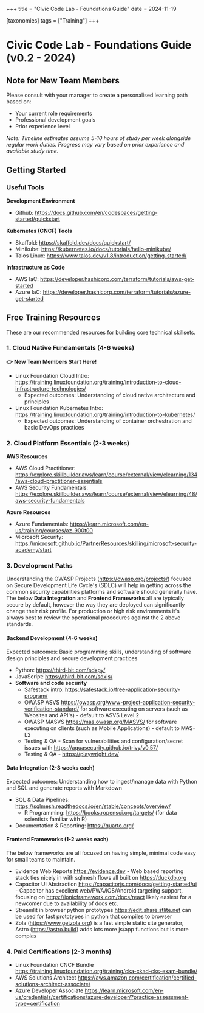 +++
title = "Civic Code Lab - Foundations Guide"
date = 2024-11-19

[taxonomies]
tags = ["Training"]
+++

# Civic Code Lab - Foundations Guide (v0.2 - 2024)

## Note for New Team Members

Please consult with your manager to create a personalised learning path based on:
* Your current role requirements
* Professional development goals
* Prior experience level

*Note: Timeline estimates assume 5-10 hours of study per week alongside regular work duties. Progress may vary based on prior experience and available study time.*

## Getting Started

### Useful Tools

**Development Environment**
* Github: https://docs.github.com/en/codespaces/getting-started/quickstart

**Kubernetes (CNCF) Tools**
* Skaffold: https://skaffold.dev/docs/quickstart/
* Minikube: https://kubernetes.io/docs/tutorials/hello-minikube/
* Talos Linux: https://www.talos.dev/v1.8/introduction/getting-started/

**Infrastructure as Code**
* AWS IaC: https://developer.hashicorp.com/terraform/tutorials/aws-get-started
* Azure IaC: https://developer.hashicorp.com/terraform/tutorials/azure-get-started

## Free Training Resources

These are our recommended resources for building core technical skillsets.

### 1. Cloud Native Fundamentals (4-6 weeks)

**👉 New Team Members Start Here!**

* Linux Foundation Cloud Intro: https://training.linuxfoundation.org/training/introduction-to-cloud-infrastructure-technologies/
  * Expected outcomes: Understanding of cloud native architecture and principles
* Linux Foundation Kubernetes Intro: https://training.linuxfoundation.org/training/introduction-to-kubernetes/
  * Expected outcomes: Understanding of container orchestration and basic DevOps practices

### 2. Cloud Platform Essentials (2-3 weeks)

**AWS Resources**
* AWS Cloud Practitioner: https://explore.skillbuilder.aws/learn/course/external/view/elearning/134/aws-cloud-practitioner-essentials
* AWS Security Fundamentals: https://explore.skillbuilder.aws/learn/course/external/view/elearning/48/aws-security-fundamentals

**Azure Resources**
* Azure Fundamentals: https://learn.microsoft.com/en-us/training/courses/az-900t00
* Microsoft Security: https://microsoft.github.io/PartnerResources/skilling/microsoft-security-academy/start

### 3. Development Paths

Understanding the OWASP Projects (https://owasp.org/projects/) focused on Secure Development Life Cycle's (SDLC) will help in getting across the common security capabilities platforms and software should generally have. The below **Data Integration** and **Frontend Frameworks** all are typically secure by default, however the way they are deployed can significantly change their risk profile. For production or high risk environments it's always best to review the operational procedures against the 2 above standards.

#### Backend Development (4-6 weeks)
Expected outcomes: Basic programming skills, understanding of software design principles and secure development practices

* Python: https://third-bit.com/sdxpy/
* JavaScript: https://third-bit.com/sdxjs/
* **Software and code security**
  * Safestack intro: https://safestack.io/free-application-security-program/
  * OWASP ASVS https://owasp.org/www-project-application-security-verification-standard/ for software executing on servers (such as Websites and API's) - default to ASVS Level 2
  * OWASP MASVS https://mas.owasp.org/MASVS/ for software executing on clients (such as Mobile Applications) - default to MAS-L2
  * Testing & QA - Scan for vulnerabilities and configuration/secret issues with https://aquasecurity.github.io/trivy/v0.57/
  * Testing & QA - https://playwright.dev/

#### Data Integration (2-3 weeks each)
Expected outcomes: Understanding how to ingest/manage data with Python and SQL and generate reports with Markdown

* SQL & Data Pipelines: https://sqlmesh.readthedocs.io/en/stable/concepts/overview/
  * R Programming: https://books.ropensci.org/targets/ (for data scientists familiar with R)
* Documentation & Reporting: https://quarto.org/

#### Frontend Frameworks (1-2 weeks each)
The below frameworks are all focused on having simple, minimal code easy for small teams to maintain.

* Evidence Web Reports https://evidence.dev - Web based reporting stack ties nicely in with sqlmesh flows all built on https://duckdb.org
* Capacitor UI Abstraction https://capacitorjs.com/docs/getting-started/ui - Capacitor has excellent web/PWA/iOS/Android targeting support, focusing on https://ionicframework.com/docs/react likely easiest for a newcomer due to availability of docs etc.
* Streamlit in browser python prototypes https://edit.share.stlite.net can be used for fast prototypes in python that compiles to browser
* Zola (https://www.getzola.org) is a fast simple static site generator, Astro (https://astro.build) adds lots more js/app functions but is more complex

### 4. Paid Certifications (2-3 months)

* Linux Foundation CNCF Bundle https://training.linuxfoundation.org/training/cka-ckad-cks-exam-bundle/
* AWS Solutions Architect https://aws.amazon.com/certification/certified-solutions-architect-associate/
* Azure Developer Associate https://learn.microsoft.com/en-us/credentials/certifications/azure-developer/?practice-assessment-type=certification